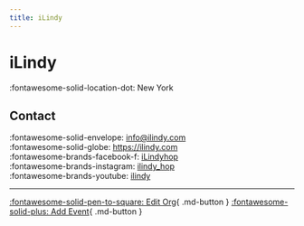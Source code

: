 ```yaml
---
title: iLindy
---
```


# iLindy

:fontawesome-solid-location-dot: New York  


## Contact

:fontawesome-solid-envelope: <info@ilindy.com>  
:fontawesome-solid-globe: <https://ilindy.com>  
:fontawesome-brands-facebook-f: [iLindyhop](https://www.facebook.com/iLindyhop)  
:fontawesome-brands-instagram: [ilindy_hop](http://instagram.com/ilindy_hop)  
:fontawesome-brands-youtube: [ilindy](https://youtube.com/ilindy)  

---

[:fontawesome-solid-pen-to-square: Edit Org](https://github.com/swingdance/orgs/issues/new?assignees=&labels=update+org&projects=&template=03-update_entity.yml&title=Update%20Org%3A%20en_US%20%E2%80%A2%20iLindy&region=en_US&id=ilindy&name=iLindy){ .md-button } [:fontawesome-solid-plus: Add Event](https://github.com/swingdance/events/issues/new?assignees=&labels=add+event&projects=&template=02-add_entity.yml&title=Add%20Event%3A%20en_US%20%E2%80%A2%20%3CName%3E&region=en_US&province=New%20York&city=New%20York&org_id=ilindy){ .md-button }
